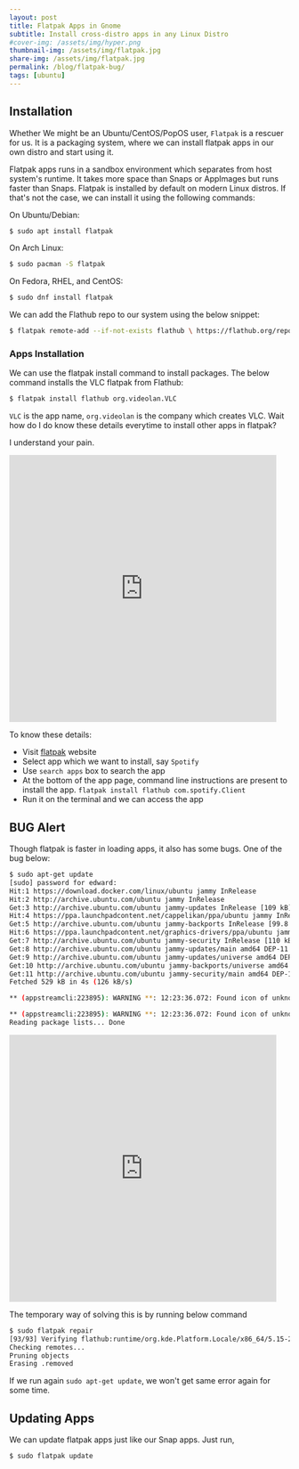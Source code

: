 ```yaml
---
layout: post
title: Flatpak Apps in Gnome 
subtitle: Install cross-distro apps in any Linux Distro
#cover-img: /assets/img/hyper.png
thumbnail-img: /assets/img/flatpak.jpg
share-img: /assets/img/flatpak.jpg
permalink: /blog/flatpak-bug/
tags: [ubuntu]
---
```


## Installation

Whether We might be an Ubuntu/CentOS/PopOS user, `Flatpak` is a rescuer for us. It is a packaging system, where we can install flatpak apps in our own distro and start using it.

Flatpak apps runs in a sandbox environment which separates from host system's runtime. It takes more space than Snaps or AppImages but runs faster than Snaps. Flatpak is installed by default on modern Linux distros. If that's not the case, we can install it using the following commands:

On Ubuntu/Debian:
```bash
$ sudo apt install flatpak
```

On Arch Linux:
```bash
$ sudo pacman -S flatpak
```

On Fedora, RHEL, and CentOS:
```bash
$ sudo dnf install flatpak
```

We can add the Flathub repo to our system using the below snippet:

```bash
$ flatpak remote-add --if-not-exists flathub \ https://flathub.org/repo/flathub.flatpakrepo
```
### Apps Installation

We can use the flatpak install command to install packages. The below command installs the VLC flatpak from Flathub:
```bash
$ flatpak install flathub org.videolan.VLC
```

`VLC` is the app name, `org.videolan` is the company which creates VLC. Wait how do I do know these details everytime to install other apps in flatpak?

I understand your pain.

<iframe src="https://giphy.com/embed/edYZN0n2CMQvRycFSV" width="480" height="480" frameBorder="0" class="giphy-embed" allowFullScreen></iframe><p><a href="https://giphy.com/gifs/confused-idk-ananya-birla-edYZN0n2CMQvRycFSV"></a></p>

To know these details:

- Visit [flatpak](flathub.org) website
- Select app which we want to install, say `Spotify`
- Use `search apps` box to search the app
- At the bottom of the app page, command line instructions are present to install the app. `flatpak install flathub com.spotify.Client`
- Run it on the terminal and we can access the app


## BUG Alert

Though flatpak is faster in loading apps, it also has some bugs. One of the bug below:

```bash
$ sudo apt-get update
[sudo] password for edward: 
Hit:1 https://download.docker.com/linux/ubuntu jammy InRelease
Hit:2 http://archive.ubuntu.com/ubuntu jammy InRelease                                                          
Get:3 http://archive.ubuntu.com/ubuntu jammy-updates InRelease [109 kB]                                         
Hit:4 https://ppa.launchpadcontent.net/cappelikan/ppa/ubuntu jammy InRelease
Get:5 http://archive.ubuntu.com/ubuntu jammy-backports InRelease [99.8 kB]                  
Hit:6 https://ppa.launchpadcontent.net/graphics-drivers/ppa/ubuntu jammy InRelease
Get:7 http://archive.ubuntu.com/ubuntu jammy-security InRelease [110 kB]
Get:8 http://archive.ubuntu.com/ubuntu jammy-updates/main amd64 DEP-11 Metadata [91.1 kB]
Get:9 http://archive.ubuntu.com/ubuntu jammy-updates/universe amd64 DEP-11 Metadata [94.5 kB]
Get:10 http://archive.ubuntu.com/ubuntu jammy-backports/universe amd64 DEP-11 Metadata [12.5 kB]
Get:11 http://archive.ubuntu.com/ubuntu jammy-security/main amd64 DEP-11 Metadata [11.4 kB]
Fetched 529 kB in 4s (126 kB/s)                

** (appstreamcli:223895): WARNING **: 12:23:36.072: Found icon of unknown type 'unknown' in 'system/flatpak/flatpak/cc.nift.nsm/*', skipping it.

** (appstreamcli:223895): WARNING **: 12:23:36.072: Found icon of unknown type 'unknown' in 'system/flatpak/flatpak/cc.nift.nsm/*', skipping it.
Reading package lists... Done
```


<iframe src="https://giphy.com/embed/cZxpHI9dH4eqFtwRKv" width="480" height="480" frameBorder="0" class="giphy-embed" allowFullScreen></iframe><p><a href="https://giphy.com/gifs/originals-cZxpHI9dH4eqFtwRKv"></a></p>

The temporary way of solving this is by running below command

```bash
$ sudo flatpak repair
[93/93] Verifying flathub:runtime/org.kde.Platform.Locale/x86_64/5.15-21.08…
Checking remotes...
Pruning objects
Erasing .removed
```

If we run again `sudo apt-get update`, we won't get same error again for some time.

## Updating Apps

We can update flatpak apps just like our Snap apps. Just run,

```bash
$ sudo flatpak update
```